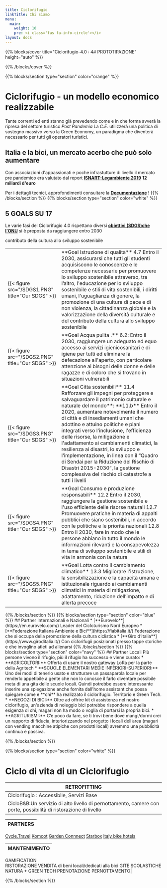 ```yaml
---
title: Ciclorifugio
linkTitle: Chi siamo
menu:
  main:
    weight: 10
    pre: <i class='fas fa-info-circle'></i>
layout: docs
---
```


{{% blocks/cover title="Ciclorifugio-4.0 : 4# PROTOTIPAZIONE" height="auto" %}}

{{% /blocks/cover %}}

{{% blocks/section type="section" color="orange" %}}

# Ciclorifugio - un modello economico realizzabile
Tante correnti ed enti stanno già prevedendo come e in che forma avverà la ripresa del settore turistico *Post Pandemia*
La *C.E.* utilizzerà una politica di sostegno massivo verso la Green Economy, un paradigma che diventerà necessario per tutti gli operatori turistici.
## Italia e la bici, un mercato acerbo che può solo aumentare
Con associazioni d'appassionati e poche infrastutture di livello il mercato pre pandemico era valutato dal report [**ISNART-Legambiente 2019**](https://mybikeway.it/wp-content/uploads/2019/03/1%C2%B0-rapporto-sul-Cicloturismo-in-Italia-2019-Unioncamere-Legambiente.pdf)  **12 miliardi d'euro**

Per i dettagli tecnici, approfondimenti consultare la [**Documentazione**](/docs/) !
{{% /blocks/section %}}
{{% blocks/section type="section" color="white" %}}
## 5 GOALS SU 17
Le varie fasi del Ciclorifugio 4.0 rispettano diversi [**obiettivi (SDGS)che l'ONU**](https://sdgs.un.org/goals) si è preposta da raggiungere entro 2030
<table>
<tr><td>{{< figure src="/SDGS1.PNG" title="Our SDGS" >}}</td><td>**Goal  Istruzione di qualità** 4.7 Entro il 2030, assicurarsi che tutti gli studenti acquisiscono le conoscenze e le competenze necessarie per promuovere lo sviluppo sostenibile attraverso, tra l’altro, l'educazione per lo sviluppo sostenibile e stili di vita sostenibili, i diritti umani, l'uguaglianza di genere, la promozione di una cultura di pace e di non violenza, la cittadinanza globale e la valorizzazione della diversità culturale e del contributo della cultura allo sviluppo sostenibile</td></tr>
 contributo della cultura allo sviluppo sostenibile</td></tr>
<tr><td>{{< figure src="/SDGS2.PNG" title="Our SDGS" >}}</td><td>**Goal Acqua pulita .** 6.2: Entro il 2030, raggiungere un adeguato ed equo accesso ai servizi igienicosanitari e di igiene per tutti ed eliminare la defecazione all'aperto, con particolare attenzione ai bisogni delle donne e delle ragazze e di coloro che si trovano in situazioni vulnerabili</td></tr>
<tr><td>{{< figure src="/SDGS3.PNG" title="Our SDGS" >}}</td><td>**Goal Citta sostenibili** 11.4 Rafforzare gli impegni per proteggere e salvaguardare il patrimonio culturale e naturale del mondo**: **11.b** Entro il 2020, aumentare notevolmente il numero di città e di insediamenti umani che adottino e attuino politiche e piani integrati verso l'inclusione, l'efficienza delle risorse, la mitigazione e l'adattamento ai cambiamenti climatici, la resilienza ai disastri, lo sviluppo e l’implementazione, in linea con il “Quadro di Sendai per la Riduzione del Rischio di Disastri 2015-2030”, la gestione complessiva del rischio di catastrofe a tutti i livelli</td></tr>
<tr><td>{{< figure src="/SDGS4.PNG" title="Our SDGS" >}}</td><td>**Goal Consumo e produzione responsabili**  12.2 Entro il 2030, raggiungere la gestione sostenibile e l'uso efficiente delle risorse naturali 12.7 Promuovere pratiche in materia di appalti pubblici che siano sostenibili, in accordo con le politiche e le priorità nazionali 12.8 Entro il 2030, fare in modo che le persone abbiano in tutto il mondo le informazioni rilevanti e la consapevolezza in tema di sviluppo sostenibile e stili di vita in armonia con la natura</td></tr>
<tr><td>{{< figure src="/SDGS5.PNG" title="Our SDGS" >}}</td><td> **Goal Lotta contro il cambiamento climatico** 13.3 Migliorare l'istruzione, la sensibilizzazione e la capacità umana e istituzionale riguardo ai cambiamenti climatici in materia di mitigazione, adattamento, riduzione dell’impatto e di allerta precoce</td></tr>
</table>
{{% /blocks/section %}}
{{% blocks/section type="section" color="blue" %}}
## Partner Internazionali e Nazionali
* [**Eurovelo**](https://en.eurovelo.com/) Leader del Cicloturismo Nord Europeo
* [**Federazione Italiana Ambiente e Bici**](https://fiabitalia.it/) Federazione che si occupa della promozione della cultura ciclistica
* [**Giro d’Italia**](https://www.giroditalia.it/) Con ciclorifugii posizionati presso tappe storiche e che invoglino atleti ad allenarsi 
{{% /blocks/section %}}
{{% blocks/section type="section" color="navy" %}}
## Partner Locali
Più persone vivono il rifugio, più il rifugio ha successo e viene curato:
* **AGRICOLTORI:** Offerta di usare il nostro gateway LoRa per la parte della Agritech
* **SCUOLE ELEMENTARI MEDIE INFERIORI-SUPERIORI:** Uno dei modi di tenerlo usato e strutturare un passaparola locale per renderlo appetibile a gente che non lo conosce il farlo diventare possibile meta di una gita delle scuole locali.
Quindi potrebbe essere interessante inserire una spiegazione anche fornita dall'home assistant  che possa spiegare come e **chi** ha realizzato il ciclorifugio.
Territorio e Green Tech.
* **NEGOZI DI BICI:** Oltre ad offrire kit di assistenza nel nostro ciclorifugio, un'azienda di noleggio bici potrebbe rispondere a quella esigenza di chi, magari non ha modo o voglia di portarsi la propria bici.
* **AGRITURISMI:** C’è poco da fare, se ti trovi bene dove mangi/dormi crei un rapporto di fiducia, interiorizzando nel progetto i locali dell’area (magari con vending macchine atipiche con prodotti locali) avremmo una pubblicità continua e passiva.

{{% /blocks/section %}}

{{% blocks/section type="section" color="white" %}}
# Ciclo di vita di un Ciclorifugio

|RETROFITTING                    |
|---------------------------------------------------------------|
|Ciclorifugio : Accessibile, Servizi Base|Inserimento in ROUTE internazionali e in reti turistiche esisstenti<br>
 CicloB&B:Un servizio di alto livello di pernottamento, camere con porte, possibilità di ristorazione di livello|
 
|PARTNERS                        |
|---------------------------------------------------------------|
[Cycle.Travel](https://cycle.travel/)
[Komoot](https://www.komoot.com/)
[Garden Connnect](http://www.its40.it/wp/portfolio_page/garden-connected-2/)
[Starbox](https://www.starsbox.it/)
[Italy bike hotels](https://www.italybikehotels.com/)

|MANTENIMENTO                    |
|---------------------------------------------------------------|
GAMIFICATION <br>RISTORAZIONE
VENDITA di beni locali/dedicati alla bici 
GITE SCOLASTICHE NATURA + GREEN TECH
PRENOTAZIONE PERNOTTAMENTO|

{{% /blocks/section %}}
